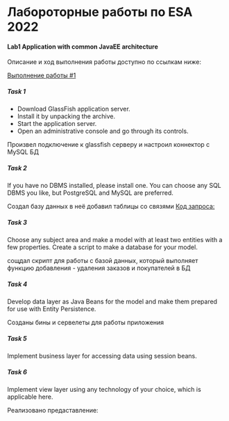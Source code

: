 # Лабороторные работы по ESA 2022

#### Lab1 Application with common JavaEE architecture

Описание и ход выполнения работы доступно по ссылкам ниже:

[Выполнение работы #1](https://github.com/bnepryakhin63/ssau2022/tree/main/ESA/JavaEE_Lab1_Orders)

##### Task 1
- Download GlassFish application server.
- Install it by unpacking the archive.
- Start the application server.
- Open an administrative console and go through its controls.

Произвел подключение к glassfish серверу и настроил коннектор с MySQL БД

##### Task 2
If you have no DBMS installed, please install one. You can choose any SQL DBMS you like, but PostgreSQL and MySQL are preferred.

Создал базу данных в неё добавил таблицы со связями
[Код запроса:](https://github.com/bnepryakhin63/ssau2022/blob/main/ESA/JavaEE_Lab1_Orders/MysqSQL.txt) 

##### Task 3
Choose any subject area and make a model with at least two entities with a few properties.
Create a script to make a database for your model.

сощдал скрипт для работы с базой данных, который выполняет функцию добавления - удаления заказов и покупателей в БД

##### Task 4
Develop data layer as Java Beans for the model and make them prepared for use with Entity Persistence.

Созданы бины и сервелеты для работы приложения

##### Task 5
Implement business layer for accessing data using session beans.

##### Task 6
Implement view layer using any technology of your choice, which is applicable here.

Реализовано предаставление:

